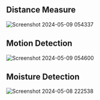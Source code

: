 ## Distance Measure

![Screenshot 2024-05-09 054337](https://github.com/KeerthiVasan-ai/iot-lab/assets/97495357/d91b22d0-b363-4ab6-a73b-e09199a94704)


## Motion Detection

![Screenshot 2024-05-09 054600](https://github.com/KeerthiVasan-ai/iot-lab/assets/97495357/1c58b65d-10bf-43f8-9235-2b02cad619c1)


## Moisture Detection

![Screenshot 2024-05-08 222538](https://github.com/KeerthiVasan-ai/iot-lab/assets/97495357/c345df21-4db5-4fec-a450-1a7bf6c4b429)
